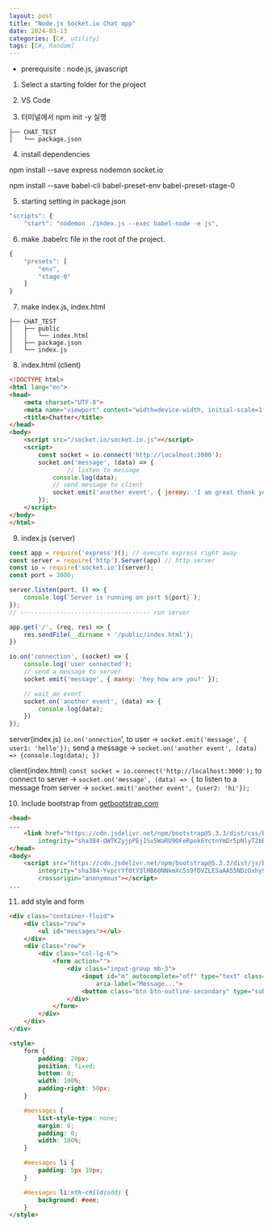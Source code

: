 ```yaml
---
layout: post
title: "Node.js Socket.io Chat app"
date: 2024-03-13
categories: [C#, utility]
tags: [C#, Random]
---
```


- prerequisite : node.js, javascript

1. Select a starting folder for the project

2. VS Code

3. 터미널에서 npm init -y 실행

```
├── CHAT_TEST
│   └── package.json
```

4. install dependencies

npm install --save express nodemon socket.io

npm install --save babel-cli babel-preset-env babel-preset-stage-0

5. starting setting in package.json

```jsx
"scripts": {
    "start": "nodemon ./index.js --exec babel-node -e js",
```

6. make .babelrc file in the root of the project.

```jsx
{
    "presets": [
        "env",
        "stage-0"
    ]
}
```

7. make index.js,  index.html

```
├── CHAT_TEST
│   ├── public
│   │   └── index.html
│   ├── package.json
│   └── index.js
```

8. index.html (client)

```html
<!DOCTYPE html>
<html lang="en">
<head>
    <meta charset="UTF-8">
    <meta name="viewport" content="width=device-width, initial-scale=1.0">
    <title>Chatter</title>
</head>
<body>  
    <script src="/socket.io/socket.io.js"></script>
    <script>
        const socket = io.connect('http://localhost:3000');
        socket.on('message', (data) => {
		        // listen to message
            console.log(data);
            // send message to client
            socket.emit('another event', { jeremy: 'I am great thank you' });
        });
    </script>
</body>
</html>
```

9. index.js (server)

```jsx
const app = require('express')(); // execute express right away
const server = require('http').Server(app) // http server
const io = require('socket.io')(server);
const port = 3000;

server.listen(port, () => {
    console.log(`Server is running on port ${port}`);
});
// ------------------------------------ run server

app.get('/', (req, res) => {
    res.sendFile(__dirname + '/public/index.html');
})

io.on('connection', (socket) => {
    console.log('user connected');
    // send a message to server
    socket.emit('message', { manny: 'hey how are you?' });

    // wait an event
    socket.on('another event', (data) => {
        console.log(data);
    })
});
```

server(index.js) `io.on('onnection`', to user → `socket.emit('message', { user1: 'hello'});` send a message → `socket.on('another event', (data) => {console.log(data); })`

client(index.html) `const socket = io.connect('http://localhost:3000');` to connect to server → `socket.on('message', (data) => {` to listen to a message from server → `socket.emit('another event', {user2: 'hi'});`

10. Include bootstrap from [getbootstrap.com](https://getbootstrap.com/) 

```html
<head>
...
    <link href="https://cdn.jsdelivr.net/npm/bootstrap@5.3.3/dist/css/bootstrap.min.css" rel="stylesheet"
        integrity="sha384-QWTKZyjpPEjISv5WaRU9OFeRpok6YctnYmDr5pNlyT2bRjXh0JMhjY6hW+ALEwIH" crossorigin="anonymous">
</head>
<body>
    <script src="https://cdn.jsdelivr.net/npm/bootstrap@5.3.3/dist/js/bootstrap.bundle.min.js"
        integrity="sha384-YvpcrYf0tY3lHB60NNkmXc5s9fDVZLESaAA55NDzOxhy9GkcIdslK1eN7N6jIeHz"
        crossorigin="anonymous"></script>
...   
```

11. add style and form

```html
<div class="container-fluid">
    <div class="row">
        <ul id="messages"></ul>
    </div>
    <div class="row">
        <div class="col-lg-6">
            <form action="">
                <div class="input-group mb-3">
                    <input id="m" autocomplete="off" type="text" class="form-control" placeholder="Message..."
                        aria-label="Message...">
                    <button class="btn btn-outline-secondary" type="submit">Send</button>
                </div>
            </form>
        </div>
    </div>
</div>
```

```html
<style>
    form {
        padding: 20px;
        position: fixed;
        bottom: 0;
        width: 100%;
        padding-right: 50px;
    }

    #messages {
        list-style-type: none;
        margin: 0;
        padding: 0;
        width: 100%;
    }

    #messages li {
        padding: 5px 10px;
    }

    #messages li:nth-child(odd) {
        background: #eee;
    }
</style>
```